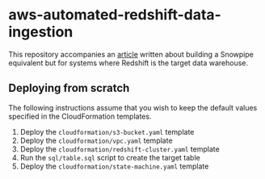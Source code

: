 # aws-automated-redshift-data-ingestion

This repository accompanies an [article](https://www.alexkearns.co.uk/articles/building-a-snowpipe-equivalent-for-redshift) written about building a Snowpipe equivalent but for systems where Redshift is the target data warehouse.

## Deploying from scratch

The following instructions assume that you wish to keep the default values specified in the CloudFormation templates.

1. Deploy the `cloudformation/s3-bucket.yaml` template
2. Deploy the `cloudformation/vpc.yaml` template
3. Deploy the `cloudformation/redshift-cluster.yaml` template
4. Run the `sql/table.sql` script to create the target table
5. Deploy the `cloudformation/state-machine.yaml` template